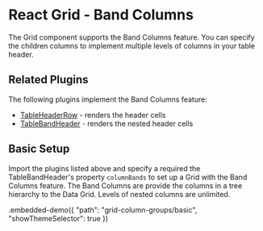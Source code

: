# React Grid - Band Columns

The Grid component supports the Band Columns feature. You can specify the children columns to implement multiple levels of columns in your table header.

## Related Plugins

The following plugins implement the Band Columns feature:

- [TableHeaderRow](../reference/table-header-row.md) - renders the header cells
- [TableBandHeader](../reference/table-band-header.md) - renders the nested header cells

## Basic Setup

Import the plugins listed above and specify a required the TableBandHeader's property `columnBands` to set up a Grid with the Band Columns feature. The Band Columns are provide the columns in a tree hierarchy to the Data Grid. Levels of nested columns are unlimited.

.embedded-demo({ "path": "grid-column-groups/basic", "showThemeSelector": true })
